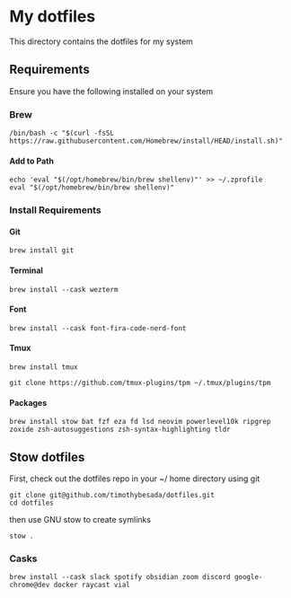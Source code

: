 # My dotfiles

This directory contains the dotfiles for my system

## Requirements

Ensure you have the following installed on your system

### Brew

```
/bin/bash -c "$(curl -fsSL https://raw.githubusercontent.com/Homebrew/install/HEAD/install.sh)"
```

#### Add to Path

```
echo 'eval "$(/opt/homebrew/bin/brew shellenv)"' >> ~/.zprofile
eval "$(/opt/homebrew/bin/brew shellenv)"
```

### Install Requirements

#### Git

```
brew install git
```

#### Terminal

```
brew install --cask wezterm
```

#### Font

```
brew install --cask font-fira-code-nerd-font
```

#### Tmux

```
brew install tmux
```

```
git clone https://github.com/tmux-plugins/tpm ~/.tmux/plugins/tpm
```

#### Packages

```
brew install stow bat fzf eza fd lsd neovim powerlevel10k ripgrep zoxide zsh-autosuggestions zsh-syntax-highlighting tldr
```

## Stow dotfiles

First, check out the dotfiles repo in your ~/ home directory using git

```
git clone git@github.com/timothybesada/dotfiles.git
cd dotfiles
```

then use GNU stow to create symlinks

```
stow .
```

### Casks

```
brew install --cask slack spotify obsidian zoom discord google-chrome@dev docker raycast vial
```

